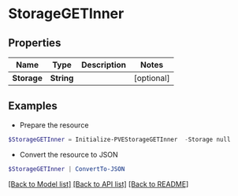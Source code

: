 # StorageGETInner
## Properties

Name | Type | Description | Notes
------------ | ------------- | ------------- | -------------
**Storage** | **String** |  | [optional] 

## Examples

- Prepare the resource
```powershell
$StorageGETInner = Initialize-PVEStorageGETInner  -Storage null
```

- Convert the resource to JSON
```powershell
$StorageGETInner | ConvertTo-JSON
```

[[Back to Model list]](../README.md#documentation-for-models) [[Back to API list]](../README.md#documentation-for-api-endpoints) [[Back to README]](../README.md)

